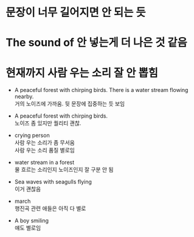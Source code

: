 # 문장이 너무 길어지면 안 되는 듯
# The sound of 안 넣는게 더 나은 것 같음
# 현재까지 사람 우는 소리 잘 안 뽑힘

- A peaceful forest with chirping birds. There is a water stream flowing nearby.\
거의 노이즈에 가까움. 뒷 문장에 집중하는 듯 보임

- A peaceful forest with chirping birds.\
노이즈 좀 있지만 퀄리티 괜찮.

- crying person\
사람 우는 소리가 좀 무서움\
사람 우는 소리 품질 별로임

- water stream in a forest\
물 흐르는 소리인지 노이즈인지 잘 구분 안 됨

- Sea waves with seagulls flying\
이거 괜찮음

- march\
행진곡 관련 애들은 아직 다 별로

- A boy smiling\
얘도 별로임